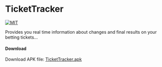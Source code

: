 # TicketTracker
[![MIT](https://camo.githubusercontent.com/52ec9e2dfec7264e254fb7af5ac87f301ced9180/68747470733a2f2f696d672e736869656c64732e696f2f707970692f6c2f417270656767696f2e737667)](https://raw.githubusercontent.com/hyperium/hyper/master/LICENSE)

Provides you real time information about changes and final results on your betting tickets...

#### Download
Download APK file: [TicketTracker.apk](https://drive.google.com/open?id=0B6sHBvQbHW4hZnpndjhYOUp6aGs)
